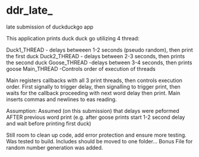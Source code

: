 # ddr_late_
late submission of duckduckgo app


This application prints duck duck go utilizing 4 thread:

Duck1_THREAD - delays betweeen 1-2 seconds (pseudo random), then print the first duck 
Duck2_THREAD - delays between 2-3 seconds, then prints the second duck
Goose_THREAD -delays between 3-4 seconds, then prints goose
Main_THREAD -Controls order of execution of threads

Main registers callbacks with all 3 print threads, then controls execution order. First signally to trigger delay, then signalling to trigger print, then waits for the callback proceeding with next word delay then print. Main inserts commas and
newlines to eas reading.

Assumption:
Assumed (on this submission) that delays were peformed AFTER previous word print (e.g. after goose prints start 1-2 second delay and wait before printing first duck)


Still room to clean up code, add error protection and ensure more testing. Was tested to build. Includes should be moved to one folder... Bonus File for random number generation was added. 

